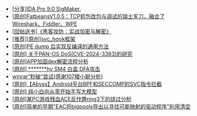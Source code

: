 + [[分享]IDA Pro 9.0 SigMaker.](https://bbs.kanxue.com/thread-282836.htm)
+ [[原创]FatbeansV1.0.5：TCP抓包改包与调试的瑞士军刀，融合了Wireshark、Fiddler、WPE](https://bbs.kanxue.com/thread-284571.htm)
+ [[回帖送书]《黑客攻防：实战加密与解密》](https://bbs.kanxue.com/thread-214470.htm)
+ [[推荐][原创]svc_hook框架](https://bbs.kanxue.com/thread-284713.htm)
+ [[原创]PE dump 后实现反编译的通用方法](https://bbs.kanxue.com/thread-284958.htm)
+ [[原创] 关于PAN-OS DoS(CVE-2024-3393)的研究](https://bbs.kanxue.com/thread-285157.htm)
+ [[原创]APP加固dex解密流程分析](https://bbs.kanxue.com/thread-280609.htm)
+ [[原创] *******hy SM4 白盒 DFA攻击](https://bbs.kanxue.com/thread-285313.htm)
+ [winrar“秒破”尝试(感谢107楼小聪分析)](https://bbs.kanxue.com/thread-98684.htm)
+ [[原创]【Abyss】Android平台BPF和SECCOMP的SVC指令拦截](https://bbs.kanxue.com/thread-285339.htm)
+ [[原创] 纯小白向从零开始手写大模型](https://bbs.kanxue.com/thread-285388.htm)
+ [[原创]某PC游戏残血ACE反作弊ring3下的绕过分析](https://bbs.kanxue.com/thread-284667.htm)
+ [[原创]简单的早期"EAC将bigpools导出以寻找可能映射的驱动程序"利用清空](https://bbs.kanxue.com/thread-285355.htm)

